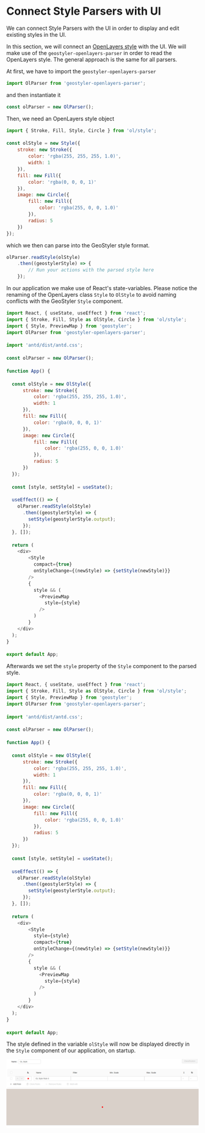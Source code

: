 # Connect Style Parsers with UI

We can connect Style Parsers with the UI in order to display and edit existing styles in the UI.

In this section, we will connect an [OpenLayers style](https://openlayers.org/en/latest/apidoc/module-ol_style_Style-Style.html) with the UI. We will make use of the
`geostyler-openlayers-parser` in order to read the OpenLayers style. The general approach is the same for all parsers.

At first, we have to import the `geostyler-openlayers-parser`

```js
import OlParser from 'geostyler-openlayers-parser';
```

and then instantiate it

```js
const olParser = new OlParser();
```

Then, we need an OpenLayers style object

```js
import { Stroke, Fill, Style, Circle } from 'ol/style';

const olStyle = new Style({
    stroke: new Stroke({
        color: 'rgba(255, 255, 255, 1.0)',
        width: 1
    }),
    fill: new Fill({
        color: 'rgba(0, 0, 0, 1)'
    }),
    image: new Circle({
        fill: new Fill({
            color: 'rgba(255, 0, 0, 1.0)'
        }),
        radius: 5
    })
});
```

which we then can parse into the GeoStyler style format.

```js
olParser.readStyle(olStyle)
    .then((geostylerStyle) => {
        // Run your actions with the parsed style here
    });
```

In our application we make use of React's state-variables. Please notice the renaming of the OpenLayers class
`Style` to `OlStyle` to avoid naming conflicts with the GeoStyler `Style` component.

```js
import React, { useState, useEffect } from 'react';
import { Stroke, Fill, Style as OlStyle, Circle } from 'ol/style';
import { Style, PreviewMap } from 'geostyler';
import OlParser from 'geostyler-openlayers-parser';

import 'antd/dist/antd.css';

const olParser = new OlParser();

function App() {

  const olStyle = new OlStyle({
      stroke: new Stroke({
          color: 'rgba(255, 255, 255, 1.0)',
          width: 1
      }),
      fill: new Fill({
          color: 'rgba(0, 0, 0, 1)'
      }),
      image: new Circle({
          fill: new Fill({
              color: 'rgba(255, 0, 0, 1.0)'
          }),
          radius: 5
      })
  });

  const [style, setStyle] = useState();

  useEffect(() => {
    olParser.readStyle(olStyle)
      .then((geostylerStyle) => {
        setStyle(geostylerStyle.output);
      });
  }, []);

  return (
    <div>
        <Style
          compact={true}
          onStyleChange={(newStyle) => {setStyle(newStyle)}}
        />
        {
          style && (
            <PreviewMap
              style={style}
            />
          )
        }
    </div>
  );
}

export default App;
```

Afterwards we set the `style` property of the `Style` component to the parsed style.

```js
import React, { useState, useEffect } from 'react';
import { Stroke, Fill, Style as OlStyle, Circle } from 'ol/style';
import { Style, PreviewMap } from 'geostyler';
import OlParser from 'geostyler-openlayers-parser';

import 'antd/dist/antd.css';

const olParser = new OlParser();

function App() {

  const olStyle = new OlStyle({
      stroke: new Stroke({
          color: 'rgba(255, 255, 255, 1.0)',
          width: 1
      }),
      fill: new Fill({
          color: 'rgba(0, 0, 0, 1)'
      }),
      image: new Circle({
          fill: new Fill({
              color: 'rgba(255, 0, 0, 1.0)'
          }),
          radius: 5
      })
  });

  const [style, setStyle] = useState();

  useEffect(() => {
    olParser.readStyle(olStyle)
      .then((geostylerStyle) => {
        setStyle(geostylerStyle.output);
      });
  }, []);

  return (
    <div>
        <Style
          style={style}
          compact={true}
          onStyleChange={(newStyle) => {setStyle(newStyle)}}
        />
        {
          style && (
            <PreviewMap
              style={style}
            />
          )
        }
    </div>
  );
}

export default App;
```

The style defined in the variable `olStyle` will now be displayed directly in the `Style` component of our application, on startup.

[![The OpenLayers style will be displayed directly in the GeoStyler UI.](./parser-to-ui.png)](./parser-to-ui.png)
